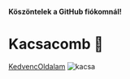 **Köszöntelek a GitHub fiókomnál!**
# Kacsacomb 🍗
[KedvencOldalam](https://www.netflix.com/hu/)
![kacsa](https://trademagazin.hu/wp-content/uploads/2015/01/kacsa.jpg)
